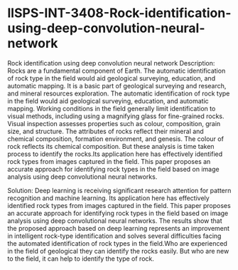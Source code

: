 # llSPS-INT-3408-Rock-identification-using-deep-convolution-neural-network
Rock identification using deep convolution neural network
Description:
Rocks are a fundamental component of Earth. The automatic identification of rock type in the field would aid geological surveying, education, and automatic mapping. It is a basic part of geological surveying and research, and mineral resources exploration. The automatic identification of rock type in the field would aid geological surveying, education, and automatic mapping. Working conditions in the field generally limit identification to visual methods, including using a magnifying glass for fine-grained rocks. Visual inspection assesses properties such as colour, composition, grain size, and structure. The attributes of rocks reflect their mineral and chemical composition, formation environment, and genesis. The colour of rock reflects its chemical composition. But these analysis is time taken process to identify the rocks.Its application here has effectively identified rock types from images captured in the field. This paper proposes an accurate approach for identifying rock types in the field based on image analysis using deep convolutional neural networks.


Solution:
Deep learning is receiving significant research attention for pattern recognition and machine learning. Its application here has effectively identified rock types from images captured in the field. This paper proposes an accurate approach for identifying rock types in the field based on image analysis using deep convolutional neural networks. The results show that the proposed approach based on deep learning represents an improvement in intelligent rock-type identification and solves several difficulties facing the automated identification of rock types in the field.Who are experienced in the field of geological they can identify the rocks easily. But who are new to the field, it can help to identify the type of rock.
